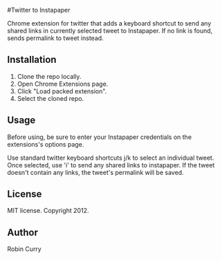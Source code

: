 #Twitter to Instapaper

Chrome extension for twitter that adds a keyboard shortcut to send any shared links in currently selected tweet to Instapaper. If no link is found, sends permalink to tweet instead.

## Installation

  1. Clone the repo locally. 
  2. Open Chrome Extensions page.
  3. Click "Load packed extension". 
  4. Select the cloned repo.

## Usage

Before using, be sure to enter your Instapaper credentials on the extensions's options page.

Use standard twitter keyboard shortcuts j/k to select an individual tweet. Once selected,
use 'i' to send any shared links to instapaper. If the tweet doesn't contain any links, 
the tweet's permalink will be saved.

## License

MIT license. Copyright 2012.

## Author

Robin Curry
